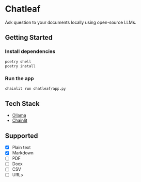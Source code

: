 # Chatleaf

Ask question to your documents locally using open-source LLMs. 

## Getting Started

### Install dependencies

```bash
poetry shell
poetry install
```

### Run the app

```bash
chainlit run chatleaf/app.py
```

## Tech Stack

- [Ollama](ollama.ai)
- [Chainlit](chainlit.io)

## Supported

- [x] Plain text
- [x] Markdown
- [ ] PDF
- [ ] Docx
- [ ] CSV
- [ ] URLs